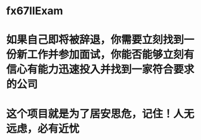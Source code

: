 # fx67llExam
# 如果自己即将被辞退，你需要立刻找到一份新工作并参加面试，你能否能够立刻有信心有能力迅速投入并找到一家符合要求的公司
# 这个项目就是为了居安思危，记住！人无远虑，必有近忧